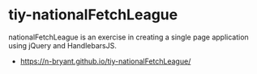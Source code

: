 # tiy-nationalFetchLeague
nationalFetchLeague is an exercise in creating a single page application using jQuery and HandlebarsJS.
* https://n-bryant.github.io/tiy-nationalFetchLeague/
